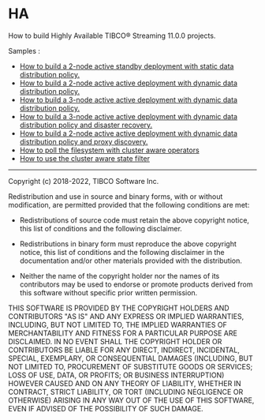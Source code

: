 # HA

How to build Highly Available TIBCO&reg; Streaming 11.0.0 projects.

Samples :

* [How to build a 2-node active standby deployment with static data distribution policy.](as-2node/README.md)
* [How to build a 2-node active active deployment with dynamic data distribution policy.](aa-2node/README.md)
* [How to build a 3-node active active deployment with dynamic data distribution policy.](aa-3node/README.md)
* [How to build a 3-node active active deployment with dynamic data distribution policy and disaster recovery.](aa-3node-dr/README.md)
* [How to build a 2-node active active deployment with dynamic data distribution policy and proxy discovery.](pd-2node/README.md)
* [How to poll the filesystem with cluster aware operators](ca-polling/README.md)
* [How to use the cluster aware state filter](ca-statefilter/README.md)

---
Copyright (c) 2018-2022, TIBCO Software Inc.

Redistribution and use in source and binary forms, with or without
modification, are permitted provided that the following conditions are met:

* Redistributions of source code must retain the above copyright notice, this
  list of conditions and the following disclaimer.

* Redistributions in binary form must reproduce the above copyright notice,
  this list of conditions and the following disclaimer in the documentation
  and/or other materials provided with the distribution.

* Neither the name of the copyright holder nor the names of its
  contributors may be used to endorse or promote products derived from
  this software without specific prior written permission.

THIS SOFTWARE IS PROVIDED BY THE COPYRIGHT HOLDERS AND CONTRIBUTORS "AS IS"
AND ANY EXPRESS OR IMPLIED WARRANTIES, INCLUDING, BUT NOT LIMITED TO, THE
IMPLIED WARRANTIES OF MERCHANTABILITY AND FITNESS FOR A PARTICULAR PURPOSE ARE
DISCLAIMED. IN NO EVENT SHALL THE COPYRIGHT HOLDER OR CONTRIBUTORS BE LIABLE
FOR ANY DIRECT, INDIRECT, INCIDENTAL, SPECIAL, EXEMPLARY, OR CONSEQUENTIAL
DAMAGES (INCLUDING, BUT NOT LIMITED TO, PROCUREMENT OF SUBSTITUTE GOODS OR
SERVICES; LOSS OF USE, DATA, OR PROFITS; OR BUSINESS INTERRUPTION) HOWEVER
CAUSED AND ON ANY THEORY OF LIABILITY, WHETHER IN CONTRACT, STRICT LIABILITY,
OR TORT (INCLUDING NEGLIGENCE OR OTHERWISE) ARISING IN ANY WAY OUT OF THE USE
OF THIS SOFTWARE, EVEN IF ADVISED OF THE POSSIBILITY OF SUCH DAMAGE.
